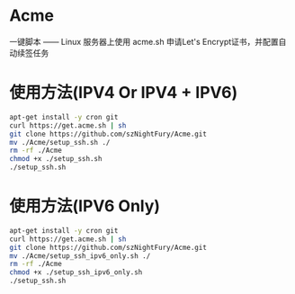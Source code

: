 # Acme
一键脚本 —— Linux 服务器上使用 acme.sh 申请Let's Encrypt证书，并配置自动续签任务
# 使用方法(IPV4 Or IPV4 + IPV6)
```bash
apt-get install -y cron git
curl https://get.acme.sh | sh
git clone https://github.com/szNightFury/Acme.git
mv ./Acme/setup_ssh.sh ./
rm -rf ./Acme
chmod +x ./setup_ssh.sh
./setup_ssh.sh
```
# 使用方法(IPV6 Only)
```bash
apt-get install -y cron git
curl https://get.acme.sh | sh
git clone https://github.com/szNightFury/Acme.git
mv ./Acme/setup_ssh_ipv6_only.sh ./
rm -rf ./Acme
chmod +x ./setup_ssh_ipv6_only.sh
./setup_ssh.sh
```
